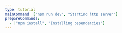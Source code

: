 ```yaml
---
type: tutorial
mainCommand: ["npm run dev", "Starting http server"]
prepareCommands:
  - ["npm install", "Installing dependencies"]
---
```


